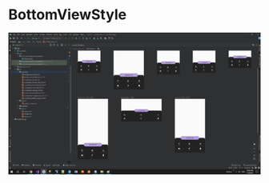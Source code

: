 # BottomViewStyle







<img src="https://github.com/SamanSepahvand/BottomViewStyle/blob/master/Untitled.png?raw=true">




